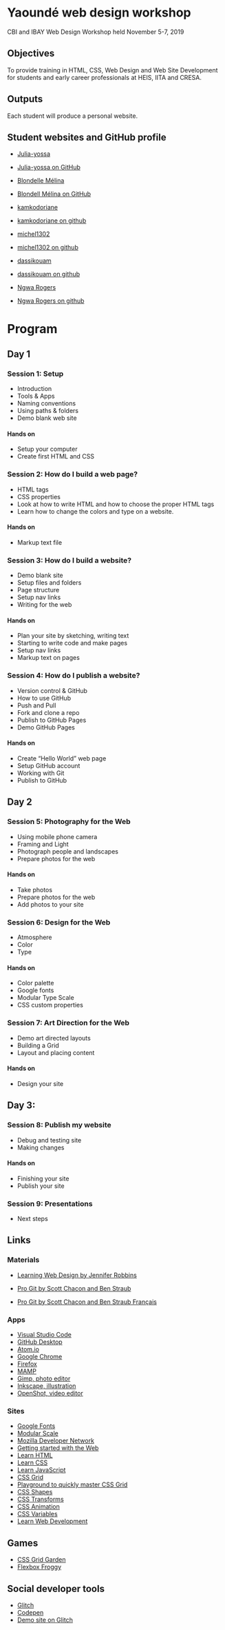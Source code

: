 # Yaoundé web design workshop

CBI and IBAY Web Design Workshop held November 5-7, 2019

## Objectives

To provide training in HTML, CSS, Web Design and Web Site Development for students and early career professionals at HEIS, IITA and CRESA.

## Outputs

Each student will produce a personal website.

## Student websites and GitHub profile

- [Julia-yossa](https://julia-yossa.github.io/CJulia-yossa.github.io/)
- [Julia-yossa on GitHub](https://github.com/julia-yossa)

- [Blondelle Mélina](https://lablondasse.github.io)
- [Blondell Mélina on GitHub](https://www.github.com/lablondasse)

- [kamkodoriane](https://kamkodoriane.github.io/)
- [kamkodoriane on github](https://github.com/kamkodoriane)

- [michel1302](https://michel1302.github.io/) 
- [michel1302 on github](https://michel1302.github.io/)

- [dassikouam](https://dassikouam.github.io/)
- [dassikouam on github](https://www.github.com/dassikouam)

- [Ngwa Rogers](https://rogers8619.github.io/)
- [Ngwa Rogers on github](https://www.github.com/rogers8619)

# Program

## Day 1

### Session 1: Setup 

- Introduction
- Tools & Apps
- Naming conventions
- Using paths & folders
- Demo blank web site

#### Hands on

- Setup your computer
- Create first HTML and CSS

### Session 2: How do I build a web page? 

- HTML tags
- CSS properties
- Look at how to write HTML and how to choose the proper HTML tags
- Learn how to change the colors and type on a website.

#### Hands on

- Markup text file


### Session 3: How do I build a website?

- Demo blank site
- Setup files and folders
- Page structure
- Setup nav links
- Writing for the web

#### Hands on

- Plan your site by sketching, writing text
- Starting to write code and make pages
- Setup nav links
- Markup text on pages


### Session 4: How do I publish a website?

- Version control & GitHub
- How to use GitHub
- Push and Pull
- Fork and clone a repo
- Publish to GitHub Pages
- Demo GitHub Pages

#### Hands on

- Create “Hello World” web page
- Setup GitHub account
- Working with Git
- Publish to GitHub




## Day 2

### Session 5: Photography for the Web
- Using mobile phone camera
- Framing and Light
- Photograph people and landscapes
- Prepare photos for the web

#### Hands on
- Take photos
- Prepare photos for the web
- Add photos to your site

### Session 6: Design for the Web

- Atmosphere
- Color
- Type

#### Hands on

- Color palette
- Google fonts
- Modular Type Scale
- CSS custom properties


### Session 7: Art Direction for the Web

- Demo art directed layouts
- Building a Grid
- Layout and placing content

#### Hands on

- Design your site


## Day 3: 

### Session 8: Publish my website
- Debug and testing site
- Making changes

#### Hands on

- Finishing your site
- Publish your site

### Session 9: Presentations
- Next steps


## Links

### Materials

- [Learning Web Design by Jennifer Robbins](https://learningwebdesign.com/)

- [Pro Git by Scott Chacon and Ben Straub](https://git-scm.com/book/en/v2)
- [Pro Git by Scott Chacon and Ben Straub Français](https://git-scm.com/book/fr/v2)


### Apps
- [Visual Studio Code](https://code.visualstudio.com/)
- [GitHub Desktop](https://desktop.github.com/)
- [Atom.io](https://atom.io/)
- [Google Chrome](https://www.google.com/chrome/)
- [Firefox](https://www.mozilla.org/en-US/firefox/)
- [MAMP](https://www.mamp.info/en/)
- [Gimp, photo editor](https://www.gimp.org/)
- [Inkscape, illustration](https://inkscape.org/)
- [OpenShot, video editor](https://www.openshot.org/)




### Sites
- [Google Fonts](https://gridbyexample.com/)
- [Modular Scale](https://www.modularscale.com/)
- [Mozilla Developer Network](https://developer.mozilla.org/)
- [Getting started with the Web](https://developer.mozilla.org/en-US/docs/Learn/Getting_started_with_the_web)
- [Learn HTML](https://developer.mozilla.org/en-US/docs/Learn/HTML)
- [Learn CSS](https://developer.mozilla.org/en-US/docs/Learn/CSS)
- [Learn JavaScript](https://developer.mozilla.org/en-US/docs/Learn/JavaScript)
- [CSS Grid](https://developer.mozilla.org/en-US/docs/Web/CSS/CSS_Grid_Layout)
- [Playground to quickly master CSS Grid](https://mozilladevelopers.github.io/playground/css-grid/)
- [CSS Shapes](https://developer.mozilla.org/en-US/docs/Web/CSS/CSS_Shapes)
- [CSS Transforms](https://developer.mozilla.org/en-US/docs/Web/CSS/transform)
- [CSS Animation](https://developer.mozilla.org/en-US/docs/Web/CSS/CSS_Animations)
- [CSS Variables](https://developer.mozilla.org/en-US/docs/Web/CSS/Using_CSS_custom_properties)
- [Learn Web Development](https://developer.mozilla.org/en-US/docs/Learn)



## Games

- [CSS Grid Garden](http://cssgridgarden.com/)
- [Flexbox Froggy](https://flexboxfroggy.com/)


## Social developer tools

- [Glitch](https://glitch.com/)
- [Codepen](https://codepen.io/)
- [Demo site on Glitch](https://glitch.com/~ccfest-rocks-la)
 


